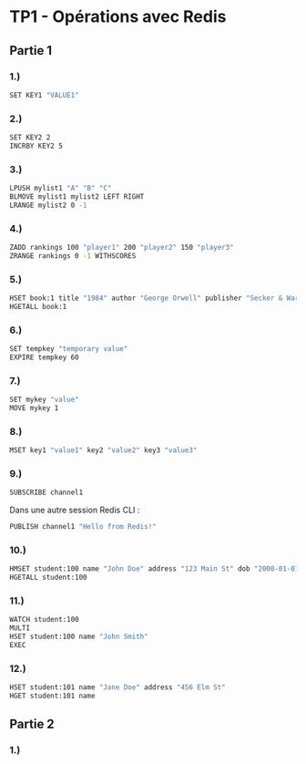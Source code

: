 # TP1 - Opérations avec Redis

## Partie 1

### 1.)
```bash
SET KEY1 "VALUE1"
```

### 2.)
```bash
SET KEY2 2
INCRBY KEY2 5
```

### 3.)
```bash
LPUSH mylist1 "A" "B" "C"
BLMOVE mylist1 mylist2 LEFT RIGHT
LRANGE mylist2 0 -1
```

### 4.)
```bash
ZADD rankings 100 "player1" 200 "player2" 150 "player3"
ZRANGE rankings 0 -1 WITHSCORES
```

### 5.)
```bash
HSET book:1 title "1984" author "George Orwell" publisher "Secker & Warburg" year 1949
HGETALL book:1
```

### 6.)
```bash
SET tempkey "temporary value"
EXPIRE tempkey 60
```

### 7.)
```bash
SET mykey "value"
MOVE mykey 1
``` 

### 8.)
```bash
MSET key1 "value1" key2 "value2" key3 "value3"
``` 

### 9.)
```bash
SUBSCRIBE channel1
```
Dans une autre session Redis CLI :
```bash
PUBLISH channel1 "Hello from Redis!"
```

### 10.)
```bash
HMSET student:100 name "John Doe" address "123 Main St" dob "2000-01-01" courses "Math,Science"
HGETALL student:100
```

### 11.)
```bash
WATCH student:100
MULTI
HSET student:100 name "John Smith"
EXEC
```

### 12.)
```bash
HSET student:101 name "Jane Doe" address "456 Elm St"
HGET student:101 name
```

## Partie 2

### 1.)
